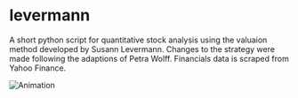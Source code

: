 levermann
==============================

A short python script for quantitative stock analysis using the valuaion method developed by Susann Levermann. 
Changes to the strategy were made following the adaptions of Petra Wolff. Financials data is scraped from Yahoo Finance.

![Animation](https://github.com/duerrhannes/levermann/assets/137696320/15dc1613-954b-492e-9e67-6ab1c521fee2)
